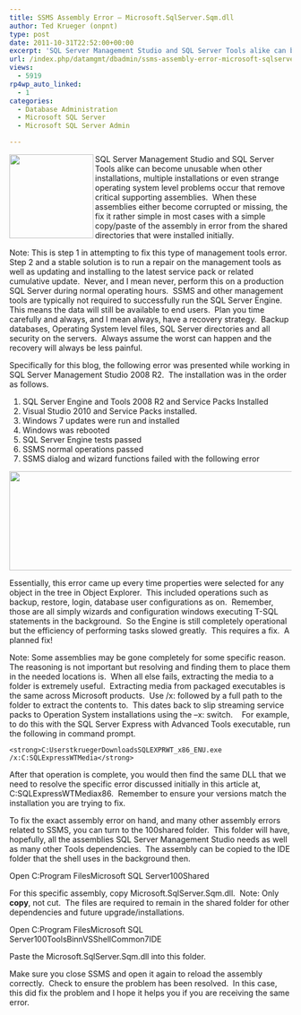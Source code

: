 ```yaml
---
title: SSMS Assembly Error – Microsoft.SqlServer.Sqm.dll
author: Ted Krueger (onpnt)
type: post
date: 2011-10-31T22:52:00+00:00
excerpt: 'SQL Server Management Studio and SQL Server Tools alike can become unusable when other installations, multiple installations or even strange operating system level problems occur that remove critical supporting assemblies.  When these assemblies either&hellip;'
url: /index.php/datamgmt/dbadmin/ssms-assembly-error-microsoft-sqlserver/
views:
  - 5919
rp4wp_auto_linked:
  - 1
categories:
  - Database Administration
  - Microsoft SQL Server
  - Microsoft SQL Server Admin

---
```

<div class="image_block">
  <a href="/wp-content/uploads/blogs/DataMgmt/ssms_error_2.gif?mtime=1320108550"><img alt="" src="/wp-content/uploads/blogs/DataMgmt/ssms_error_2.gif?mtime=1320108550" width="150" height="150" align="left" /></a>
</div>

SQL Server Management Studio and SQL Server Tools alike can become unusable when other installations, multiple installations or even strange operating system level problems occur that remove critical supporting assemblies.  When these assemblies either become corrupted or missing, the fix it rather simple in most cases with a simple copy/paste of the assembly in error from the shared directories that were installed initially.

Note: This is step 1 in attempting to fix this type of management tools error.  Step 2 and a stable solution is to run a repair on the management tools as well as updating and installing to the latest service pack or related cumulative update.  Never, and I mean never, perform this on a production SQL Server during normal operating hours.  SSMS and other management tools are typically not required to successfully run the SQL Server Engine.  This means the data will still be available to end users.  Plan you time carefully and always, and I mean always, have a recovery strategy.  Backup databases, Operating System level files, SQL Server directories and all security on the servers.  Always assume the worst can happen and the recovery will always be less painful.

Specifically for this blog, the following error was presented while working in SQL Server Management Studio 2008 R2.  The installation was in the order as follows.

  1. SQL Server Engine and Tools 2008 R2 and Service Packs Installed
  2. Visual Studio 2010 and Service Packs installed.
  3. Windows 7 updates were run and installed
  4. Windows was rebooted 
  5. SQL Server Engine tests passed
  6. SSMS normal operations passed
  7. SSMS dialog and wizard functions failed with the following error

<div class="image_block">
  <a href="/wp-content/uploads/blogs/DataMgmt/ssms_error_1.GIF?mtime=1320108550"><img alt="" src="/wp-content/uploads/blogs/DataMgmt/ssms_error_1.GIF?mtime=1320108550" width="611" height="177" /></a>
</div>

Essentially, this error came up every time properties were selected for any object in the tree in Object Explorer.  This included operations such as backup, restore, login, database user configurations as on.  Remember, those are all simply wizards and configuration windows executing T-SQL statements in the background.  So the Engine is still completely operational but the efficiency of performing tasks slowed greatly.  This requires a fix.  A planned fix!

Note: Some assemblies may be gone completely for some specific reason.  The reasoning is not important but resolving and finding them to place them in the needed locations is.  When all else fails, extracting the media to a folder is extremely useful.  Extracting media from packaged executables is the same across Microsoft products.  Use /x: followed by a full path to the folder to extract the contents to.  This dates back to slip streaming service packs to Operation System installations using the –x: switch.    For example, to do this with the SQL Server Express with Advanced Tools executable, run the following in command prompt.

`<strong>C:UserstkruegerDownloadsSQLEXPRWT_x86_ENU.exe /x:C:SQLExpressWTMedia</strong>`

After that operation is complete, you would then find the same DLL that we need to resolve the specific error discussed initially in this article at, C:SQLExpressWTMediax86.  Remember to ensure your versions match the installation you are trying to fix.

To fix the exact assembly error on hand, and many other assembly errors related to SSMS, you can turn to the 100shared folder.  This folder will have, hopefully, all the assemblies SQL Server Management Studio needs as well as many other Tools dependencies.  The assembly can be copied to the IDE folder that the shell uses in the background then.

Open C:Program FilesMicrosoft SQL Server100Shared

For this specific assembly, copy Microsoft.SqlServer.Sqm.dll.  Note: Only **copy**, not cut.  The files are required to remain in the shared folder for other dependencies and future upgrade/installations.

Open C:Program FilesMicrosoft SQL Server100ToolsBinnVSShellCommon7IDE

Paste the Microsoft.SqlServer.Sqm.dll into this folder.

Make sure you close SSMS and open it again to reload the assembly correctly.  Check to ensure the problem has been resolved.  In this case, this did fix the problem and I hope it helps you if you are receiving the same error.
